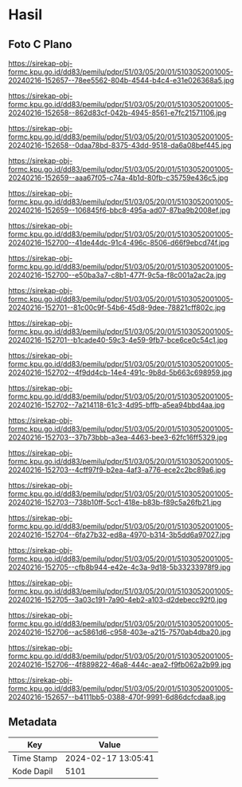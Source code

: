 # Hasil

## Foto C Plano

https://sirekap-obj-formc.kpu.go.id/dd83/pemilu/pdpr/51/03/05/20/01/5103052001005-20240216-152657--78ee5562-804b-4544-b4c4-e31e026368a5.jpg

https://sirekap-obj-formc.kpu.go.id/dd83/pemilu/pdpr/51/03/05/20/01/5103052001005-20240216-152658--862d83cf-042b-4945-8561-e7fc21571106.jpg

https://sirekap-obj-formc.kpu.go.id/dd83/pemilu/pdpr/51/03/05/20/01/5103052001005-20240216-152658--0daa78bd-8375-43dd-9518-da6a08bef445.jpg

https://sirekap-obj-formc.kpu.go.id/dd83/pemilu/pdpr/51/03/05/20/01/5103052001005-20240216-152659--aaa67f05-c74a-4b1d-80fb-c35759e436c5.jpg

https://sirekap-obj-formc.kpu.go.id/dd83/pemilu/pdpr/51/03/05/20/01/5103052001005-20240216-152659--106845f6-bbc8-495a-ad07-87ba9b2008ef.jpg

https://sirekap-obj-formc.kpu.go.id/dd83/pemilu/pdpr/51/03/05/20/01/5103052001005-20240216-152700--41de44dc-91c4-496c-8506-d66f9ebcd74f.jpg

https://sirekap-obj-formc.kpu.go.id/dd83/pemilu/pdpr/51/03/05/20/01/5103052001005-20240216-152700--e50ba3a7-c8b1-477f-9c5a-f8c001a2ac2a.jpg

https://sirekap-obj-formc.kpu.go.id/dd83/pemilu/pdpr/51/03/05/20/01/5103052001005-20240216-152701--81c00c9f-54b6-45d8-9dee-78821cff802c.jpg

https://sirekap-obj-formc.kpu.go.id/dd83/pemilu/pdpr/51/03/05/20/01/5103052001005-20240216-152701--b1cade40-59c3-4e59-9fb7-bce6ce0c54c1.jpg

https://sirekap-obj-formc.kpu.go.id/dd83/pemilu/pdpr/51/03/05/20/01/5103052001005-20240216-152702--4f9dd4cb-14e4-491c-9b8d-5b663c698959.jpg

https://sirekap-obj-formc.kpu.go.id/dd83/pemilu/pdpr/51/03/05/20/01/5103052001005-20240216-152702--7a214118-61c3-4d95-bffb-a5ea94bbd4aa.jpg

https://sirekap-obj-formc.kpu.go.id/dd83/pemilu/pdpr/51/03/05/20/01/5103052001005-20240216-152703--37b73bbb-a3ea-4463-bee3-62fc16ff5329.jpg

https://sirekap-obj-formc.kpu.go.id/dd83/pemilu/pdpr/51/03/05/20/01/5103052001005-20240216-152703--4cff97f9-b2ea-4af3-a776-ece2c2bc89a6.jpg

https://sirekap-obj-formc.kpu.go.id/dd83/pemilu/pdpr/51/03/05/20/01/5103052001005-20240216-152703--738b10ff-5cc1-418e-b83b-f89c5a26fb21.jpg

https://sirekap-obj-formc.kpu.go.id/dd83/pemilu/pdpr/51/03/05/20/01/5103052001005-20240216-152704--6fa27b32-ed8a-4970-b314-3b5dd6a97027.jpg

https://sirekap-obj-formc.kpu.go.id/dd83/pemilu/pdpr/51/03/05/20/01/5103052001005-20240216-152705--cfb8b944-e42e-4c3a-9d18-5b33233978f9.jpg

https://sirekap-obj-formc.kpu.go.id/dd83/pemilu/pdpr/51/03/05/20/01/5103052001005-20240216-152705--3a03c191-7a90-4eb2-a103-d2debecc92f0.jpg

https://sirekap-obj-formc.kpu.go.id/dd83/pemilu/pdpr/51/03/05/20/01/5103052001005-20240216-152706--ac5861d6-c958-403e-a215-7570ab4dba20.jpg

https://sirekap-obj-formc.kpu.go.id/dd83/pemilu/pdpr/51/03/05/20/01/5103052001005-20240216-152706--4f889822-46a8-444c-aea2-f9fb062a2b99.jpg

https://sirekap-obj-formc.kpu.go.id/dd83/pemilu/pdpr/51/03/05/20/01/5103052001005-20240216-152657--b4111bb5-0388-470f-9991-6d86dcfcdaa8.jpg


## Metadata

| Key        | Value               |
| ---------- | ------------------- |
| Time Stamp | 2024-02-17 13:05:41 |
| Kode Dapil | 5101                |



